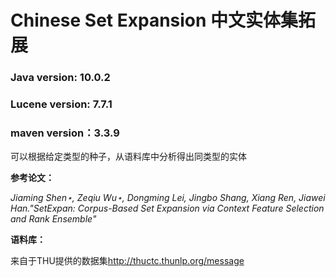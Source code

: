 # Chinese Set Expansion 中文实体集拓展

### Java version: 10.0.2

### Lucene version: 7.7.1

### maven version：3.3.9

可以根据给定类型的种子，从语料库中分析得出同类型的实体

**参考论文：**

*Jiaming Shen⋆, Zeqiu Wu⋆, Dongming Lei, Jingbo Shang, Xiang Ren, Jiawei Han."SetExpan: Corpus-Based Set Expansion via Context Feature Selection and Rank Ensemble"*

**语料库：**

来自于THU提供的数据集<http://thuctc.thunlp.org/message>



